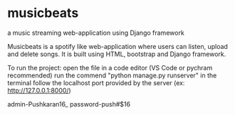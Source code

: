 # musicbeats
a music streaming web-application using Django framework

Musicbeats is a spotify like web-application where users can listen, upload and delete songs.
It is built using HTML, bootstrap and Django framework.

To run the project: 
open the file in a code editor (VS Code or pychram recommended)
run the commend "python manage.py runserver" in the terminal
follow the localhost port provided by the server (ex: http://127.0.0.1:8000/)

admin-Pushkaran16_ password-push#$16
